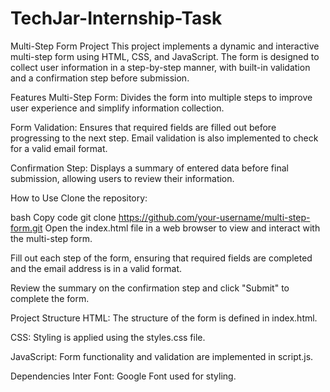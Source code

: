 # TechJar-Internship-Task
Multi-Step Form Project
This project implements a dynamic and interactive multi-step form using HTML, CSS, and JavaScript. The form is designed to collect user information in a step-by-step manner, with built-in validation and a confirmation step before submission.

Features
Multi-Step Form: Divides the form into multiple steps to improve user experience and simplify information collection.

Form Validation: Ensures that required fields are filled out before progressing to the next step. Email validation is also implemented to check for a valid email format.

Confirmation Step: Displays a summary of entered data before final submission, allowing users to review their information.

How to Use
Clone the repository:

bash
Copy code
git clone https://github.com/your-username/multi-step-form.git
Open the index.html file in a web browser to view and interact with the multi-step form.

Fill out each step of the form, ensuring that required fields are completed and the email address is in a valid format.

Review the summary on the confirmation step and click "Submit" to complete the form.

Project Structure
HTML: The structure of the form is defined in index.html.

CSS: Styling is applied using the styles.css file.

JavaScript: Form functionality and validation are implemented in script.js.

Dependencies
Inter Font: Google Font used for styling.
